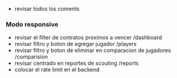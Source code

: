 - revisar todos los coments
### Modo responsive
- revisar el filter de contratos proximos a vencer /dashboard
- revisar filtro y boton de agregar jugador /players
- revisar filtro y boton de eliminar en comparacion de jugadores /comparision
- revisar centrado en reportes de scouting /reports
- colocar el rate limit en el backend
